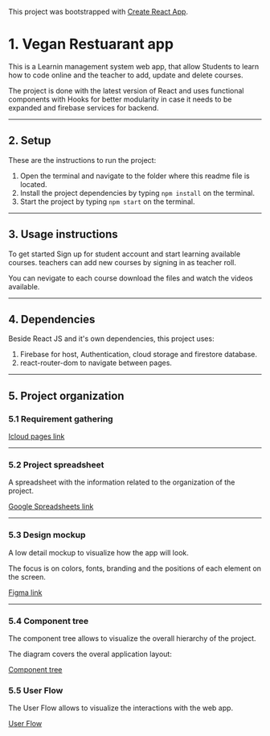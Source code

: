This project was bootstrapped with [Create React App](https://github.com/facebook/create-react-app).

# 1. Vegan Restuarant app

This is a Learnin management system web app, that allow Students to learn how to code online and the teacher to add, update and delete courses.

The project is done with the latest version of React and uses functional components with Hooks for better modularity in case it needs to be expanded and firebase services for backend.

---

## 2. Setup

These are the instructions to run the project:

1. Open the terminal and navigate to the folder where this readme file is located.
1. Install the project dependencies by typing `npm install` on the terminal.
1. Start the project by typing `npm start` on the terminal.

---

## 3. Usage instructions

To get started Sign up for student account and start learning available courses. teachers can add new courses by signing in as teacher roll.

You can nevigate to each course download the files and watch the videos available.

---

## 4. Dependencies

Beside React JS and it's own dependencies, this project uses:

1. Firebase for host, Authentication, cloud storage and firestore database.
2. react-router-dom to navigate between pages.

---

## 5. Project organization

### 5.1 Requirement gathering

[Icloud pages link](https://www.icloud.com/pages/0N6eiqJjhsJree0PRaunE6tOg#project-6-lms-hassan-obeid)

---

### 5.2 Project spreadsheet

A spreadsheet with the information related to the organization of the project.

[Google Spreadsheets link](https://docs.google.com/spreadsheets/d/1904MSuWL2sVGTDrrx5B_3YUDAeZhZRgJozl-WHUc3Xw/edit?usp=sharing)

---

### 5.3 Design mockup

A low detail mockup to visualize how the app will look.

The focus is on colors, fonts, branding and the positions of each element on the screen.

[Figma link](https://www.figma.com/file/LZaFObcZW1PrnE6SG7J6ud/LMS-hassan-obeid?node-id=4%3A55)

---

### 5.4 Component tree

The component tree allows to visualize the overall hierarchy of the project.

The diagram covers the overal application layout:

[Component tree]()

### 5.5 User Flow

The User Flow allows to visualize the interactions with the web app.

[User Flow](https://whimsical.com/flow-chart-lms-3sYSMgXUuLLuo96iSxrLVi)
